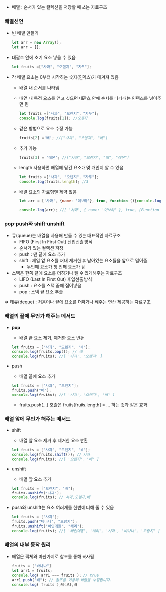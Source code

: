 - 배열 : 순서가 있는 컬렉션을 저장할 때 쓰는 자료구조

### 배열선언

- 빈 배열 만들기
    
    ```jsx
    let arr = new Array();
    let arr = [];
    ```
    
- 대괄호 안에 초기 요소 넣을 수 있음
    
    ```jsx
    let fruits =["사과", "오렌지", "자두"];
    ```
    
- 각 배열 요소는 0부터 시작하는 숫자(인덱스)가 매겨져 있음
    - 배열 내 순서를 나타냄
    - 배열 내 특정 요소를 얻고 싶으면 대괄호 안에 순서를 나타내는 인덱스를 넣어주면 됨
        
        ```jsx
        let fruits =["사과", "오렌지", "자두"];
        console.log(fruits[1]); //오렌지
        ```
        
    - 같은 방법으로 요소 수정 가능
        
        ```jsx
        fruits[2] ='배'; //["사과", "오렌지", "배"]
        ```
        
    - 추가 가능
        
        ```jsx
        fruits[3] = '레몬'; //["사과", "오렌지", "배", "레몬"]
        ```
        
    - length 사용하면 배열에 담긴 요소가 몇 개인지 알 수 있음
        
        ```jsx
        let fruits =["사과", "오렌지", "자두"];
        console.log(fruits.length); //3
        ```
        
    - 배열 요소의 자료형엔 제약 없음
        
        ```jsx
        let arr = ['사과', {name: '이보라'}, true, function (){console.log("hi");}];
        
        console.log(arr); //[ '사과', { name: '이보라' }, true, [Function (anonymous)] ]
        ```
        
    

### **pop·push와 shift·unshift**

- 큐(queue)는 배열을 사용해 만들 수 있는 대표적인 자료구조
    - FIFO (First In First Out) 선입선출 방식
    - 순서가 있는 컬렉션 저장
    - push : 맨 끝에 요소 추가
    - shift : 제일 앞 요소를 꺼내 제거한 후 남아있는 요소들을 앞으로 밀어줌
        - 두번째 요소가 첫 번째 요소가 됨
- 스택은  한쪽 끝에 요소를 더하거나 뺄 수 있게해주는 자료구조
    - LIFO (Last In First Out) 후입선출 방식
    - push : 요소를 스택 끝에 집어넣음
    - pop : 스택 끝 요소 추출

⇒ 데큐(deque) : 처음이나 끝에 요소를 더하거나 뺴주는 연산 제공하는 자료구조

### 배열의 끝에 무언가 해주는 메서드

- **pop**
    - 배열 끝 요소 제거, 제거한 요소 반환
    
    ```jsx
    let fruits = ["사과", "오렌지", "배"];
    console.log(fruits.pop()); // 배
    console.log(fruits); //[ '사과', '오렌지' ]
    ```
    
- push
    - 배열 끝에 요소 추가
    
    ```jsx
    let fruits = ["사과", "오렌지"];
    fruits.push("배");
    console.log(fruits); //[ '사과', '오렌지', '배' ]
    ```
    
    - fruits.push(...) 호출은 fruits[fruits.length] = ... 하는 것과 같은 효과

### 배열 앞에 무언가 해주는 메서드

- shift
    - 배열 앞 요소 제거 후 제거한 요소 반환
    
    ```jsx
    let fruits = ["사과", "오렌지", "배"];
    console.log(fruits.shift()); // 사과
    console.log(fruits); //[ '오렌지', '배' ]
    ```
    
- unshift
    - 배열 앞 요소 추가
    
    ```jsx
    let fruits = ["오렌지", "배"];
    fruits.unshift('사과');
    console.log(fruits); // 사과,오렌지,배
    ```
    
- push와 unshift는 요소 여러개를 한번에 더해 줄 수 있음
    
    ```jsx
    let fruits = ["사과"];
    fruits.push("바나나", "오랑지");
    fruits.unshift("빠인에뽈", "체리");
    console.log(fruits); //[ '빠인에뽈', '체리', '사과', '바나나', '오랑지' ]
    ```
    

### 배열의 내부 동작 원리

- 배열은 객체와 마찬가지로 참조를 통해 복사됨
    
    ```jsx
    fruits = ["바나나"]
    let arr1 = fruits;
    console.log( arr1 === fruits ); // true
    arr1.push("배"); // 참조를 이용해 배열을 수정합니다.
    console.log( fruits );바나나,배
    ```
